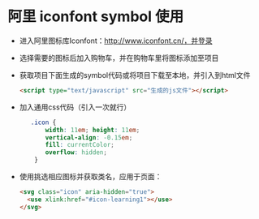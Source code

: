 # 阿里 iconfont symbol 使用

- 进入阿里图标库Iconfont：http://www.iconfont.cn/，并登录

- 选择需要的图标后加入购物车，并在购物车里将图标添加至项目

- 获取项目下面生成的symbol代码或将项目下载至本地，并引入到html文件

  ```html
  <script type="text/javascript" src="生成的js文件"></script>
  ```

- 加入通用css代码（引入一次就行）

  ```css
     .icon {
         width: 11em; height: 11em;
         vertical-align: -0.15em;
         fill: currentColor;
         overflow: hidden;
      }
  ```

- 使用挑选相应图标并获取类名，应用于页面：

  ```html
  <svg class="icon" aria-hidden="true">
  	<use xlink:href="#icon-learning1"></use>
  </svg>
  ```

